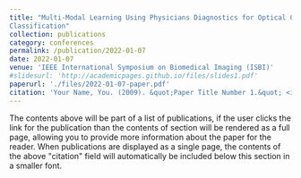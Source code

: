 ```yaml
---
title: "Multi-Modal Learning Using Physicians Diagnostics for Optical Coherence Tomography
Classification"
collection: publications
category: conferences
permalink: /publication/2022-01-07
date: 2022-01-07
venue: 'IEEE International Symposium on Biomedical Imaging (ISBI)'
#slidesurl: 'http://academicpages.github.io/files/slides1.pdf'
paperurl: './files/2022-01-07-paper.pdf'
citation: 'Your Name, You. (2009). &quot;Paper Title Number 1.&quot; <i>Journal 1</i>. 1(1).'
---
```


The contents above will be part of a list of publications, if the user clicks the link for the publication than the contents of section will be rendered as a full page, allowing you to provide more information about the paper for the reader. When publications are displayed as a single page, the contents of the above "citation" field will automatically be included below this section in a smaller font.